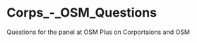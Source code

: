Corps_-_OSM_Questions
=====================

Questions for the panel at OSM Plus on Corportaions and OSM
